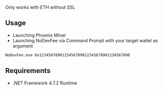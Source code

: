 Only works with ETH without SSL

## Usage

- Launching Phoenix Miner
- Launching NoDevFee via Command Prompt with your target wallet as argument

```bash
NoDevFee.exe 0x1234567890123456789012345678901234567890
```

## Requirements

- .NET Framework 4.7.2 Runtime

